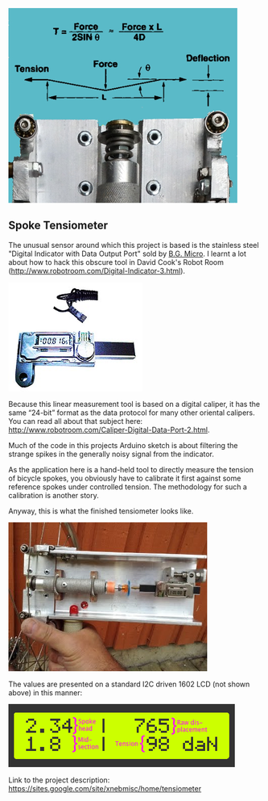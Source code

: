 
![](img/IMG_2161b_exp2-60.JPG)

## Spoke Tensiometer

The unusual sensor around which this project is based is the stainless steel "Digital Indicator with Data Output Port" sold by [B.G. Micro](http://www.bgmicro.com/digitalcaliperwithdataoutputport.aspx). I learnt a lot about how to hack this obscure tool in David Cook's Robot Room (http://www.robotroom.com/Digital-Indicator-3.html).

![](img/tol1049.2.jpg)

Because this linear measurement tool is based on a digital caliper, it has the same “24-bit” format as the data protocol for many other oriental calipers. You can read all about that subject here: http://www.robotroom.com/Caliper-Digital-Data-Port-2.html.

Much of the code in this projects Arduino sketch is about filtering the strange spikes in the generally noisy signal from the indicator.

As the application here is a hand-held tool to directly measure the tension of bicycle spokes, you obviously have to calibrate it first against some reference spokes under controlled tension. The methodology for such a calibration is another story.

Anyway, this is what the finished tensiometer looks like.

![](img/IMG_2242_395.JPG)

The values are presented on a standard I2C driven 1602 LCD  (not shown above) in this manner:

![](img/LCD_example_x4_commented.png)

Link to the project description: https://sites.google.com/site/xnebmisc/home/tensiometer


